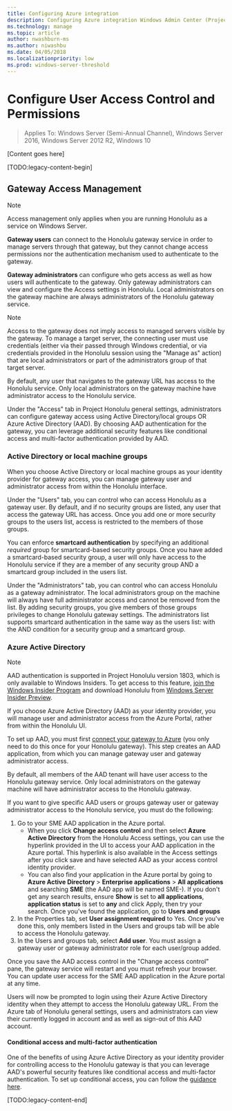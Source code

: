 ```yaml
---
title: Configuring Azure integration
description: Configuring Azure integration Windows Admin Center (Project Honolulu)
ms.technology: manage
ms.topic: article
author: nwashburn-ms
ms.author: niwashbu
ms.date: 04/05/2018
ms.localizationpriority: low
ms.prod: windows-server-threshold
---
```


# Configure User Access Control and Permissions

>Applies To: Windows Server (Semi-Annual Channel), Windows Server 2016, Windows Server 2012 R2, Windows 10

[Content goes here]

[TODO:legacy-content-begin]

## Gateway Access Management

> [!NOTE] 
> Access management only applies when you are running Honolulu as a service on Windows Server.

**Gateway users** can connect to the Honolulu gateway service in order to manage servers through that gateway, but they cannot change access permissions nor the authentication mechanism used to authenticate to the gateway.

**Gateway administrators** can configure who gets access as well as how users will authenticate to the gateway. Only gateway administrators can view and configure the Access settings in Honolulu. Local administrators on the gateway machine are always administrators of the Honolulu gateway service.

> [!NOTE] 
> Access to the gateway does not imply access to managed servers visible by the gateway. To manage a target server, the connecting user must use credentials (either via their passed through Windows credential, or via credentials provided in the Honolulu session using the "Manage as" action) that are local administrators or part of the administrators group of that target server.

By default, any user that navigates to the gateway URL has access to the Honolulu service. Only local administrators on the gateway machine have administrator access to the Honolulu service.

Under the "Access" tab in Project Honolulu general settings, administrators can configure gateway access using Active Directory/local groups OR Azure Active Directory (AAD). By choosing AAD authentication for the gateway, you can leverage additional security features like conditional access and multi-factor authentication provided by AAD. 

### Active Directory or local machine groups

When you choose Active Directory or local machine groups as your identity provider for gateway access, you can manage gateway user and administrator access from within the Honolulu interface.

Under the "Users" tab, you can control who can access Honolulu as a gateway user. By default, and if no security groups are listed, any user that access the gateway URL has access. Once you add one or more security groups to the users list, access is restricted to the members of those groups.

You can enforce **smartcard authentication** by specifying an additional _required_ group for smartcard-based security groups. Once you have added a smartcard-based security group, a user will only have access to the Honolulu service if they are a member of any security group AND a smartcard group included in the users list.

Under the "Administrators" tab, you can control who can access Honolulu as a gateway administrator. The local administrators group on the machine will always have full administrator access and cannot be removed from the list. By adding security groups, you give members of those groups privileges to change Honolulu gateway settings. The administrators list supports smartcard authentication in the same way as the users list: with the AND condition for a security group and a smartcard group.

### Azure Active Directory

> [!NOTE]
> AAD authentication is supported in Project Honolulu version 1803, which is only available to Windows Insiders. To get access to this feature, [join the Windows Insider Program](https://insider.windows.com/for-business-getting-started-server/) and download Honolulu from [Windows Server Insider Preview](https://www.microsoft.com/software-download/windowsinsiderpreviewserver).

If you choose Azure Active Directory (AAD) as your identity provider, you will manage user and administrator access from the Azure Portal, rather from within the Honolulu UI.

To set up AAD, you must first [connect your gateway to Azure](#connect-your-gateway-to-azure) (you only need to do this once for your Honolulu gateway). This step creates an AAD application, from which you can manage gateway user and gateway administrator access.

By default, all members of the AAD tenant will have user access to the Honolulu gateway service. Only local administrators on the gateway machine will have administrator access to the Honolulu gateway.

If you want to give specific AAD users or groups gateway user or gateway administrator access to the Honolulu service, you must do the following:

1.	Go to your SME AAD application in the Azure portal. 
    -	When you click **Change access control** and then select **Azure Active Directory** from the Honolulu Access settings, you can use the hyperlink provided in the UI to access your AAD application in the Azure portal. This hyperlink is also available in the Access settings after you click save and have selected AAD as your access control identity provider.
    -	You can also find your application in the Azure portal by going to **Azure Active Directory** > **Enterprise applications** > **All applications** and searching **SME** (the AAD app will be named SME-<gateway>). If you don't get any search results, ensure **Show** is set to **all applications**, **application status** is set to **any** and click Apply, then try your search. Once you've found the application, go to **Users and groups**
2.	In the Properties tab, set **User assignment required** to Yes.
    Once you've done this, only members listed in the Users and groups tab will be able to access the Honolulu gateway.
3.	In the Users and groups tab, select **Add user**. You must assign a gateway user or gateway administrator role for each user/group added.

Once you save the AAD access control in the "Change access control" pane, the gateway service will restart and you must refresh your browser. You can update user access for the SME AAD application in the Azure portal at any time. 

Users will now be prompted to login using their Azure Active Directory identity when they attempt to access the Honolulu gateway URL. From the Azure tab of Honolulu general settings, users and administrators can view their currently logged in account and as well as sign-out of this AAD account.

#### Conditional access and multi-factor authentication

One of the benefits of using Azure Active Directory as your identity provider for controlling access to the Honolulu gateway is that you can leverage AAD's powerful security features like conditional access and multi-factor authentication. To set up conditional access, you can follow the [guidance here](https://docs.microsoft.com/azure/active-directory/active-directory-conditional-access-azure-portal-get-started).

[TODO:legacy-content-end]